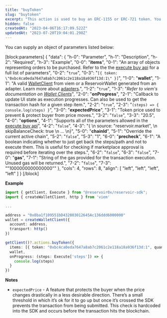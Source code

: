 ```yaml
---
title: "buyToken"
slug: "buytoken"
excerpt: "This action is used to buy an ERC-1155 or ERC-721 token. You can also use it to buy multiple tokens of the same kind (sweeping)."
hidden: false
createdAt: "2023-04-06T16:17:09.522Z"
updatedAt: "2023-07-20T19:04:01.298Z"
---
```

You can supply an object of parameters listed below:

[block:parameters]
{
  "data": {
    "h-0": "Parameter",
    "h-1": "Description",
    "h-2": "Required",
    "h-3": "Example",
    "0-0": "**items**",
    "0-1": "An array of objects representing orders to be purchased. Refer to the the [execute buy api](/reference/postexecutebuyv7) for a full list of parameters",
    "0-2": "`true`",
    "0-3": "`[{ token: \"0xbc4ca0eda7647a8ab7c2061c2e118a18a936f13d:1\" }]`",
    "1-0": "**wallet**",
    "1-1": "A valid [WalletClient](https://viem.sh/docs/clients/wallet.html) from viem or a ReservoirWallet generated from an adapter. Learn more about [adapters](https://docs.reservoir.tools/reference/adapters).",
    "1-2": "`true`",
    "1-3": "_Refer to viem's documentation on [Wallet Clients](https://viem.sh/docs/clients/wallet.html)_",
    "2-0": "**onProgress**",
    "2-1": "Callback to update UI state as execution progresses. Can also be used to get the transaction hash for a given step item.",
    "2-2": "`true`",
    "2-3": "`(steps) => { console.log(steps) }`",
    "3-0": "**expectedPrice**",
    "3-1": "Token price used to prevent & protect buyer from price moves.",
    "3-2": "`false`",
    "3-3": "20.5",
    "4-0": "**options**",
    "4-1": "Supports all of the parameters allowed in the [execute buy api](/reference/postexecutebuyv7)",
    "4-2": "`false`",
    "4-3": "{  \n  source: \"reservoir.market\",  \n  skipBalanceCheck: true  \n  ...  \n}",
    "5-0": "**chainId**",
    "5-1": "Override the current active chain",
    "5-2": "`false`",
    "5-3": "1",
    "6-0": "**precheck**",
    "6-1": "A boolean indicating whether to just get back the steps/path and not to execute them. This is useful for checking if marketplace approval is required before iterating over the steps.",
    "6-2": "`false`",
    "6-3": "`false`",
    "7-0": "**gas**",
    "7-1": "String of the gas provided for the transaction execution. Unused gas will be returned.",
    "7-2": "`false`",
    "7-3": "\"1000000000000000\""
  },
  "cols": 4,
  "rows": 8,
  "align": [
    "left",
    "left",
    "left",
    "left"
  ]
}
[/block]

**Example**

```typescript
import { getClient, Execute } from "@reservoir0x/reservoir-sdk";
import { createWalletClient, http } from 'viem'

...

address = "0x8ba1f109551bD432803012645Ac136ddd6000000"
wallet = createWalletClient({
  account: address,
  transport: http()
})

getClient()?.actions.buyToken({
  items: [{ token: "0xbc4ca0eda7647a8ab7c2061c2e118a18a936f13d:1", quantity: 1 }],
  wallet,
  onProgress: (steps: Execute['steps']) => {
    console.log(steps)
  }
})
```

**Notes**

- `expectedPrice` - A feature that protects the buyer when the price changes drastically in a less desirable direction. There’s a small threshold in which it’s ok for it to go up but once it’s crossed the SDK prevents the transaction from being submitted. This check is hardcoded into the SDK and occurs before the transaction hits the blockchain.